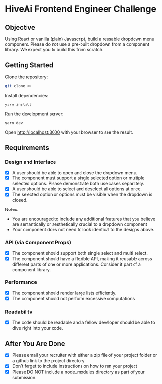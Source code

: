 # HiveAi Frontend Engineer Challenge

## Objective

Using React or vanilla (plain) Javascript, build a reusable dropdown menu component. Please
do not use a pre-built dropdown from a component library. We expect you to build this from
scratch.

## Getting Started

Clone the repository:

```bash
git clone <>
```

Install dependencies:

```bash
yarn install
```

Run the development server:

```bash
yarn dev
```

Open [http://localhost:3000](http://localhost:3000) with your browser to see the result.

## Requirements

### Design and Interface

- [x] A user should be able to open and close the dropdown menu.
- [x] The component must support a single selected option or multiple selected options.
      Please demonstrate both use cases separately.
- [x] A user should be able to select and deselect all options at once.
- [x] The selected option or options must be visible when the dropdown is closed.

Notes:

- You are encouraged to include any additional features that you believe are semantically or aesthetically crucial to a dropdown component
- Your component does not need to look identical to the designs above.

### API (via Component Props)

- [x] The component should support both single select and multi select.
- [x] The component should have a flexible API, making it reusable across different parts of
      one or more applications. Consider it part of a component library.

### Performance

- [x] The component should render large lists efficiently.
- [x] The component should not perform excessive computations.

### Readability

- [x] The code should be readable and a fellow developer should be able to dive right into
      your code.

## After You Are Done

- [x] Please email your recruiter with either a zip file of your project folder or a github link to the project directory
- [x] Don’t forget to include instructions on how to run your project
- [x] Please DO NOT include a node_modules directory as part of your submission.
